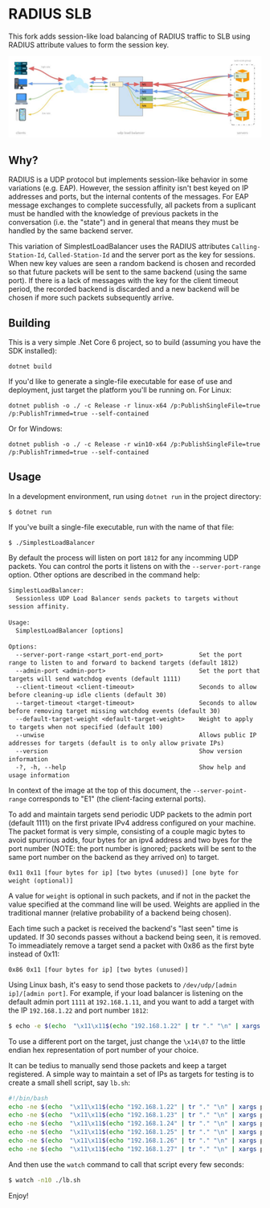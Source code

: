 # RADIUS SLB #

This fork adds session-like load balancing of RADIUS traffic to SLB using RADIUS attribute values to form the session key. 

![bar](udp-slb.jpg)

## Why? ##

RADIUS is a UDP protocol but implements session-like behavior in some variations (e.g. EAP). However, the session affinity isn't best keyed on IP addresses and ports, but the internal contents of the messages.  For EAP message exchanges to complete successfully, all packets from a suplicant must be handled with the knowledge of previous packets in the conversation (i.e. the "state") and in general that means they must be handled by the same backend server.  

This variation of SimplestLoadBalancer uses the RADIUS attributes `Calling-Station-Id`, `Called-Station-Id` and the server port as the key for sessions.  When new key values are seen a random backend is chosen and recorded so that future packets will be sent to the same backend (using the same port).  If there is a lack of messages with the key for the client timeout period, the recorded backend is discarded and a new backend will be chosen if more such packets subsequently arrive. 

## Building ##

This is a very simple .Net Core 6 project, so to build (assuming you have the SDK installed):

```
dotnet build
```

If you'd like to generate a single-file executable for ease of use and deployment, just target the platform you'll be running on. For Linux:

```
dotnet publish -o ./ -c Release -r linux-x64 /p:PublishSingleFile=true /p:PublishTrimmed=true --self-contained
```

Or for Windows:

```
dotnet publish -o ./ -c Release -r win10-x64 /p:PublishSingleFile=true /p:PublishTrimmed=true --self-contained
```

## Usage ##
In a development environment, run using `dotnet run` in the project directory:

```
$ dotnet run
```

If you've built a single-file executable, run with the name of that file:

```
$ ./SimplestLoadBalancer
```

By default the process will listen on port `1812` for any incomming UDP packets.  You can control the ports it listens on with the `--server-port-range` option.  Other options are described in the command help:

```
SimplestLoadBalancer:
  Sessionless UDP Load Balancer sends packets to targets without session affinity.

Usage:
  SimplestLoadBalancer [options]

Options:
  --server-port-range <start_port-end_port>          Set the port range to listen to and forward to backend targets (default 1812)
  --admin-port <admin-port>                          Set the port that targets will send watchdog events (default 1111)
  --client-timeout <client-timeout>                  Seconds to allow before cleaning-up idle clients (default 30)
  --target-timeout <target-timeout>                  Seconds to allow before removing target missing watchdog events (default 30)
  --default-target-weight <default-target-weight>    Weight to apply to targets when not specified (default 100)
  --unwise                                           Allows public IP addresses for targets (default is to only allow private IPs)
  --version                                          Show version information
  -?, -h, --help                                     Show help and usage information
```

In context of the image at the top of this document, the `--server-point-range` corresponds to "E1" (the client-facing external ports).

To add and maintain targets send periodic UDP packets to the admin port (default 1111) on the first private IPv4 address configured on your machine.  The packet format is very simple, consisting of a couple magic bytes to avoid spurrious adds, four bytes for an ipv4 address and two byes for the port number (NOTE: the port number is ignored; packets will be sent to the same port number on the backend as they arrived on) to target. 

```
0x11 0x11 [four bytes for ip] [two bytes (unused)] [one byte for weight (optional)]
```

A value for `weight` is optional in such packets, and if not in the packet the value specified at the command line will be used.  Weights are applied in the traditional manner (relative probability of a backend being chosen).  

Each time such a packet is received the backend's "last seen" time is updated. If 30 seconds passes without a backend being seen, it is removed. To immeadiately remove a target send a packet with 0x86 as the first byte instead of 0x11:

```
0x86 0x11 [four bytes for ip] [two bytes (unused)]
```

Using Linux bash, it's easy to send those packets to `/dev/udp/[admin ip]/[admin port]`. For example, if your load balancer is listening on the default admin port `1111` at `192.168.1.11`, and you want to add a target with the IP `192.168.1.22` and port number `1812`:

```bash
$ echo -e $(echo  "\x11\x11$(echo "192.168.1.22" | tr "." "\n" | xargs printf '\\x%02X')\x14\x07") > /dev/udp/192.168.1.11/1111
```
To use a different port on the target, just change the `\x14\07` to the little endian hex representation of port number of your choice.

It can be tedius to manually send those packets and keep a target registered. A simple way to maintain a set of IPs as targets for testing is to create a small shell script, say `lb.sh`:

```bash
#!/bin/bash
echo -ne $(echo  "\x11\x11$(echo "192.168.1.22" | tr "." "\n" | xargs printf '\\x%02X')\x14\x07") > /dev/udp/192.168.1.11/1111
echo -ne $(echo  "\x11\x11$(echo "192.168.1.23" | tr "." "\n" | xargs printf '\\x%02X')\x14\x07") > /dev/udp/192.168.1.11/1111
echo -ne $(echo  "\x11\x11$(echo "192.168.1.24" | tr "." "\n" | xargs printf '\\x%02X')\x14\x07") > /dev/udp/192.168.1.11/1111
echo -ne $(echo  "\x11\x11$(echo "192.168.1.25" | tr "." "\n" | xargs printf '\\x%02X')\x14\x07") > /dev/udp/192.168.1.11/1111
echo -ne $(echo  "\x11\x11$(echo "192.168.1.26" | tr "." "\n" | xargs printf '\\x%02X')\x14\x07") > /dev/udp/192.168.1.11/1111
echo -ne $(echo  "\x11\x11$(echo "192.168.1.27" | tr "." "\n" | xargs printf '\\x%02X')\x14\x07") > /dev/udp/192.168.1.11/1111
```

And then use the `watch` command to call that script every few seconds:

```bash
$ watch -n10 ./lb.sh
```

Enjoy!
